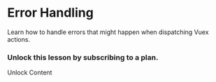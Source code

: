 # Error Handling

Learn how to handle errors that might happen when dispatching Vuex actions.

### Unlock this lesson by subscribing to a plan.

Unlock Content
